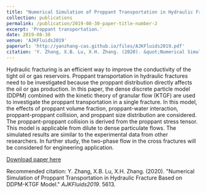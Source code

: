 ```yaml
---
title: "Numerical Simulation of Proppant Transportation in Hydraulic Fracture Based on DDPM-KTGF Model"
collection: publications
permalink: /publication/2019-08-30-paper-title-number-2
excerpt: 'Proppant transportation.'
date: 2019-08-30
venue: 'AJKFluids2019'
paperurl: 'http://yanzhang-cas.github.io/files/AJKFluids2019.pdf'
citation: 'Y. Zhang, X.B. Lu, X.H. Zhang. (2020). &quot;Numerical Simulation of Proppant Transportation in Hydraulic Fracture Based on DDPM-KTGF Model.&quot; <i>AJKFluids2019</i>. 5613.'
---
```

Hydraulic fracturing is an efficient way to improve the conductivity of the tight oil or gas reservoirs. Proppant transportation in hydraulic fractures need to be investigated because the proppant distribution directly affects the oil or gas production. In this paper, the dense discrete particle model (DDPM) combined with the kinetic theory of granular flow (KTGF) are used to investigate the proppant transportation in a single fracture. In this model, the effects of proppant volume fraction, proppant-water interaction, proppant-proppant collision, and proppant size distribution are considered. The proppant-proppant collision is derived from the proppant stress tensor. This model is applicable from dilute to dense particulate flows. The simulated results are similar to the experimental data from other researchers. In further study, the two-phase flow in the cross fractures will be considered for engineering application.

[Download paper here](http://yanzhang-cas.github.io/files/AJKFluids2019.pdf)

Recommended citation: Y. Zhang, X.B. Lu, X.H. Zhang. (2020). &quot;Numerical Simulation of Proppant Transportation in Hydraulic Fracture Based on DDPM-KTGF Model.&quot; <i>AJKFluids2019</i>. 5613. 